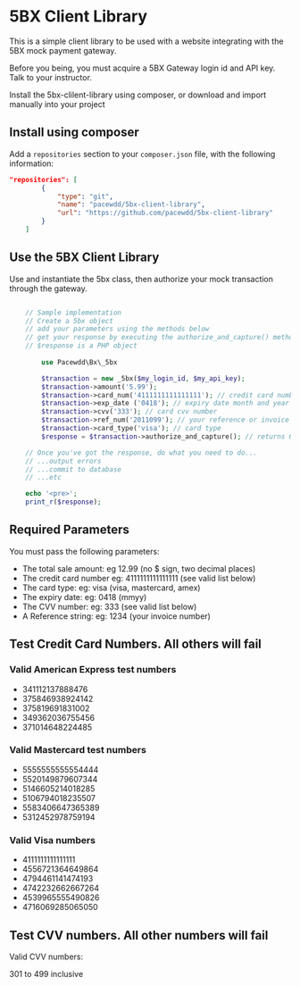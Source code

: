 # 5BX Client Library

This is a simple client library to be used with a website integrating with the 5BX mock payment gateway.

Before you being, you must acquire a 5BX Gateway login id and API key.  Talk to your instructor.

Install the 5bx-clilent-library using composer, or download and import manually into your project

## Install using composer

Add a `repositories` section to your `composer.json` file, with the following information: 

```json
"repositories": [
        {
            "type": "git",
            "name": "pacewdd/5bx-client-library",
            "url": "https://github.com/pacewdd/5bx-client-library"
        }
    ]
```


## Use the 5BX Client Library


Use and instantiate the 5bx class, then authorize your mock transaction through the gateway.

```php

    // Sample implementation
    // Create a 5bx object
    // add your parameters using the methods below
    // get your response by executing the authorize_and_capture() method
    // $response is a PHP object
    
        use Pacewdd\Bx\_5bx

        $transaction = new _5bx($my_login_id, $my_api_key);
        $transaction->amount('5.99');
        $transaction->card_num('4111111111111111'); // credit card number
        $transaction->exp_date ('0418'); // expiry date month and year
        $transaction->cvv('333'); // card cvv number
        $transaction->ref_num('2011099'); // your reference or invoice number
        $transaction->card_type('visa'); // card type
        $response = $transaction->authorize_and_capture(); // returns Object

    // Once you've got the response, do what you need to do...
    // ...output errors
    // ...commit to database
    // ...etc

    echo '<pre>';
    print_r($response);

```


## Required Parameters

You must pass the following parameters:

* The total sale amount:   eg 12.99    (no $ sign, two decimal places)  
* The credit card number eg: 4111111111111111  (see valid list below)  
* The card type:  eg:  visa   (visa, mastercard, amex)  
* The expiry date: eg: 0418 (mmyy)  
* The CVV number:  eg: 333 (see valid list below)  
* A Reference string:  eg: 1234  (your invoice number)  



## Test Credit Card Numbers.  All others will fail

### Valid American Express test numbers

* 341112137888476
* 375846938924142
* 375819691831002
* 349362036755456
* 371014648224485

### Valid Mastercard test numbers

* 5555555555554444
* 5520149879607344
* 5146605214018285
* 5106794018235507
* 5583406647365389
* 5312452978759194

### Valid Visa numbers

* 4111111111111111
* 4556721364649864
* 4794461141474193
* 4742232662667264
* 4539965555490826
* 4716069285065050


## Test CVV numbers.  All other numbers will fail

Valid CVV numbers:

301 to 499 inclusive

